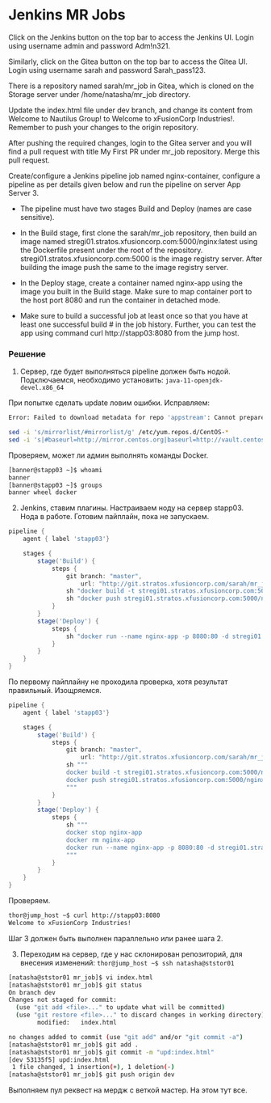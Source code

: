 # Jenkins MR Jobs

Click on the Jenkins button on the top bar to access the Jenkins UI. Login using username admin and password Adm!n321.

Similarly, click on the Gitea button on the top bar to access the Gitea UI. Login using username sarah and password Sarah_pass123.

There is a repository named sarah/mr_job in Gitea, which is cloned on the Storage server under /home/natasha/mr_job directory.

Update the index.html file under dev branch, and change its content from Welcome to Nautilus Group! to Welcome to xFusionCorp Industries!. Remember to push your changes to the origin repository.

After pushing the required changes, login to the Gitea server and you will find a pull request with title My First PR under mr_job repository. Merge this pull request.

Create/configure a Jenkins pipeline job named nginx-container, configure a pipeline as per details given below and run the pipeline on server App Server 3.

- The pipeline must have two stages Build and Deploy (names are case sensitive).

- In the Build stage, first clone the sarah/mr_job repository, then build an image named stregi01.stratos.xfusioncorp.com:5000/nginx:latest using the Dockerfile present under the root of the repository. stregi01.stratos.xfusioncorp.com:5000 is the image registry server. After building the image push the same to the image registry server.

- In the Deploy stage, create a container named nginx-app using the image you built in the Build stage. Make sure to map container port to the host port 8080 and run the container in detached mode.

- Make sure to build a successful job at least once so that you have at least one successful build # in the job history. Further, you can test the app using command curl http://stapp03:8080 from the jump host.


### Решение

1. Сервер, где будет выполняться pipeline должен быть нодой. Подключаемся, необходимо установить:
`java-11-openjdk-devel.x86_64`

При попытке сделать update ловим ошибки. Исправляем:
```bash
Error: Failed to download metadata for repo 'appstream': Cannot prepare internal mirrorlist: No URLs in mirrorlist

sed -i 's/mirrorlist/#mirrorlist/g' /etc/yum.repos.d/CentOS-*
sed -i 's|#baseurl=http://mirror.centos.org|baseurl=http://vault.centos.org|g' /etc/yum.repos.d/CentOS-*
```

Проверяем, может ли админ выполнять команды Docker.
```bash
[banner@stapp03 ~]$ whoami
banner
[banner@stapp03 ~]$ groups
banner wheel docker
```

2. Jenkins, ставим плагины. Настраиваем ноду на сервер stapp03. Нода в работе. Готовим пайплайн, пока не запускаем.

```groovy
pipeline {
    agent { label 'stapp03'}

    stages {
        stage('Build') {
            steps {
                git branch: "master",
                    url: "http://git.stratos.xfusioncorp.com/sarah/mr_job.git"
                sh "docker build -t stregi01.stratos.xfusioncorp.com:5000/nginx:latest ."
                sh "docker push stregi01.stratos.xfusioncorp.com:5000/nginx:latest"
            }
        }
        stage('Deploy') {
            steps {
                sh "docker run --name nginx-app -p 8080:80 -d stregi01.stratos.xfusioncorp.com:5000/nginx:latest"
            }
        }
    }
}
```

По первому пайплайну не проходила проверка, хотя результат правильный. Изощряемся.
```groovy
pipeline {
    agent { label 'stapp03'}

    stages {
        stage('Build') {
            steps {
                git branch: "master",
                    url: "http://git.stratos.xfusioncorp.com/sarah/mr_job.git"
                sh """
                docker build -t stregi01.stratos.xfusioncorp.com:5000/nginx:latest .
                docker push stregi01.stratos.xfusioncorp.com:5000/nginx:latest
                """
            }
        }
        stage('Deploy') {
            steps {
                sh """
                docker stop nginx-app
                docker rm nginx-app
                docker run --name nginx-app -p 8080:80 -d stregi01.stratos.xfusioncorp.com:5000/nginx:latest
                """
            }
        }
    }
}
```

Проверяем.
```bash
thor@jump_host ~$ curl http://stapp03:8080
Welcome to xFusionCorp Industries!
```

Шаг 3 должен быть выполнен параллельно или ранее шага 2.


3. Переходим на сервер, где у нас склонирован репозиторий, для внесения изменений:
`thor@jump_host ~$ ssh natasha@ststor01`

```bash
[natasha@ststor01 mr_job]$ vi index.html 
[natasha@ststor01 mr_job]$ git status
On branch dev
Changes not staged for commit:
  (use "git add <file>..." to update what will be committed)
  (use "git restore <file>..." to discard changes in working directory)
        modified:   index.html

no changes added to commit (use "git add" and/or "git commit -a")
[natasha@ststor01 mr_job]$ git add .
[natasha@ststor01 mr_job]$ git commit -m "upd:index.html"
[dev 53135f5] upd:index.html
 1 file changed, 1 insertion(+), 1 deletion(-)
[natasha@ststor01 mr_job]$ git push origin dev
```

Выполняем пул реквест на мердж с веткой мастер. На этом тут все.

